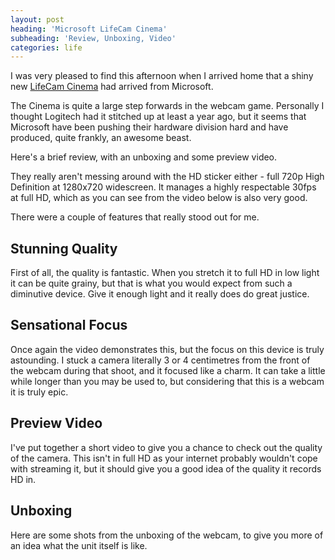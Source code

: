 ```yaml
---
layout: post
heading: 'Microsoft LifeCam Cinema'
subheading: 'Review, Unboxing, Video'
categories: life
---
```


I was very pleased to find this afternoon when I arrived home that a shiny new [LifeCam Cinema](http://web.archive.org/web/20130506144725/http://www.microsoft.com/hardware/en-us/p/lifecam-cinema/H5D-00013) had arrived from Microsoft.

The Cinema is quite a large step forwards in the webcam game. Personally I thought Logitech had it stitched up at least a year ago, but it seems that Microsoft have been pushing their hardware division hard and have produced, quite frankly, an awesome beast.

Here's a brief review, with an unboxing and some preview video.

They really aren't messing around with the HD sticker either - full 720p High Definition at 1280x720 widescreen. It manages a highly respectable 30fps at full HD, which as you can see from the video below is also very good.

There were a couple of features that really stood out for me.

## Stunning Quality

First of all, the quality is fantastic. When you stretch it to full HD in low light it can be quite grainy, but that is what you would expect from such a diminutive device. Give it enough light and it really does do great justice.

## Sensational Focus

Once again the video demonstrates this, but the focus on this device is truly astounding. I stuck a camera literally 3 or 4 centimetres from the front of the webcam during that shoot, and it focused like a charm. It can take a little while longer than you may be used to, but considering that this is a webcam it is truly epic.

## Preview Video

I've put together a short video to give you a chance to check out the quality of the camera. This isn't in full HD as your internet probably wouldn't cope with streaming it, but it should give you a good idea of the quality it records HD in.

## Unboxing

Here are some shots from the unboxing of the webcam, to give you more of an idea what the unit itself is like.

<!-- Replace missing image from http://media.chris-alexander.co.uk/wp-content/uploads/2009/11/STA60001.jpg -->

<!-- Replace missing image from http://media.chris-alexander.co.uk/wp-content/uploads/2009/11/STA60002.jpg -->

 

<!-- Replace missing image from http://media.chris-alexander.co.uk/wp-content/uploads/2009/11/STA60003.jpg -->

<!-- Replace missing image from http://media.chris-alexander.co.uk/wp-content/uploads/2009/11/STA60004.jpg -->

<!-- Replace missing image from http://media.chris-alexander.co.uk/wp-content/uploads/2009/11/STA60006.jpg -->

<!-- Replace missing image from http://media.chris-alexander.co.uk/wp-content/uploads/2009/11/STA60010.jpg -->

<!-- Replace missing image from http://media.chris-alexander.co.uk/wp-content/uploads/2009/11/STA60011.jpg -->

<!-- Replace missing image from http://media.chris-alexander.co.uk/wp-content/uploads/2009/11/STA60012.jpg -->

<!-- Replace missing image from http://media.chris-alexander.co.uk/wp-content/uploads/2009/11/STA60013.jpg -->

<!-- Replace missing image from http://media.chris-alexander.co.uk/wp-content/uploads/2009/11/STA60016.jpg -->
